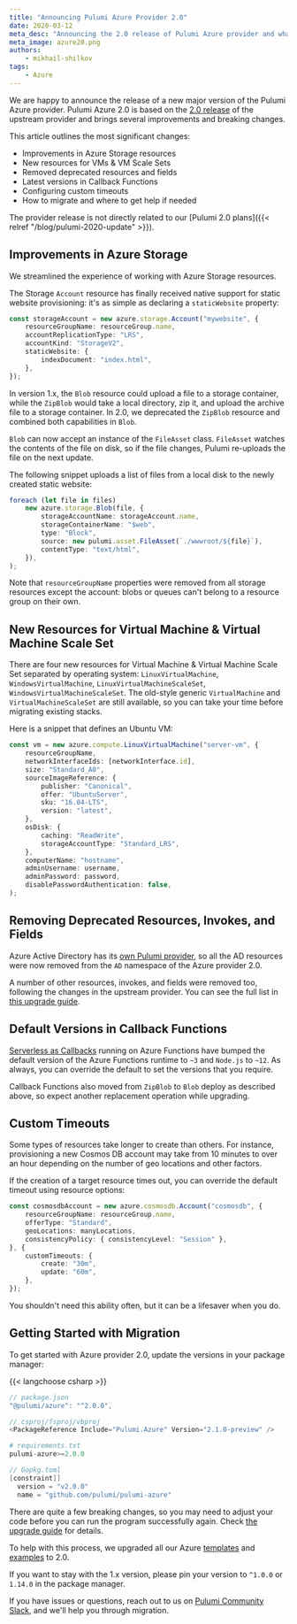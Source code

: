 ```yaml
---
title: "Announcing Pulumi Azure Provider 2.0"
date: 2020-03-12
meta_desc: "Announcing the 2.0 release of Pulumi Azure provider and what's new in it."
meta_image: azure20.png
authors:
    - mikhail-shilkov
tags:
    - Azure
---
```


We are happy to announce the release of a new major version of the Pulumi Azure provider. Pulumi Azure 2.0 is based on the [2.0 release](https://www.terraform.io/docs/providers/azurerm/guides/2.0-upgrade-guide.html) of the upstream provider and brings several improvements and breaking changes.

<!--more-->

This article outlines the most significant changes:

- Improvements in Azure Storage resources
- New resources for VMs & VM Scale Sets
- Removed deprecated resources and fields
- Latest versions in Callback Functions
- Configuring custom timeouts
- How to migrate and where to get help if needed

The provider release is not directly related to our [Pulumi 2.0 plans]({{< relref "/blog/pulumi-2020-update" >}}).

## Improvements in Azure Storage

We streamlined the experience of working with Azure Storage resources.

The Storage `Account` resource has finally received native support for static website provisioning: it's as simple as declaring a `staticWebsite` property:

``` ts
const storageAccount = new azure.storage.Account("mywebsite", {
    resourceGroupName: resourceGroup.name,
    accountReplicationType: "LRS",
    accountKind: "StorageV2",
    staticWebsite: {
        indexDocument: "index.html",
    },
});
```

In version 1.x, the `Blob` resource could upload a file to a storage container, while the `ZipBlob` would take a local directory, zip it, and upload the archive file to a storage container. In 2.0, we deprecated the `ZipBlob` resource and combined both capabilities in `Blob`.

`Blob` can now accept an instance of the `FileAsset` class. `FileAsset` watches the contents of the file on disk, so if the file changes, Pulumi re-uploads the file on the next update.

The following snippet uploads a list of files from a local disk to the newly created static website:

``` ts
foreach (let file in files)
    new azure.storage.Blob(file, {
        storageAccountName: storageAccount.name,
        storageContainerName: "$web",
        type: "Block",
        source: new pulumi.asset.FileAsset(`./wwwroot/${file}`),
        contentType: "text/html",
    }),
);
```

Note that `resourceGroupName` properties were removed from all storage resources except the account: blobs or queues can't belong to a resource group on their own.

## New Resources for Virtual Machine & Virtual Machine Scale Set

There are four new resources for Virtual Machine & Virtual Machine Scale Set separated by operating system: `LinuxVirtualMachine`, `WindowsVirtualMachine`, `LinuxVirtualMachineScaleSet`, `WindowsVirtualMachineScaleSet`. The old-style generic `VirtualMachine` and `VirtualMachineScaleSet` are still available, so you can take your time before migrating existing stacks.

Here is a snippet that defines an Ubuntu VM:

``` ts
const vm = new azure.compute.LinuxVirtualMachine("server-vm", {
    resourceGroupName,
    networkInterfaceIds: [networkInterface.id],
    size: "Standard_A0",
    sourceImageReference: {
        publisher: "Canonical",
        offer: "UbuntuServer",
        sku: "16.04-LTS",
        version: "latest",
    },
    osDisk: {
        caching: "ReadWrite",
        storageAccountType: "Standard_LRS",
    },
    computerName: "hostname",
    adminUsername: username,
    adminPassword: password,
    disablePasswordAuthentication: false,
);
```

## Removing Deprecated Resources, Invokes, and Fields

Azure Active Directory has its [own Pulumi provider](https://github.com/pulumi/pulumi-azuread/), so all the AD resources were now removed from the `AD` namespace of the Azure provider 2.0.

A number of other resources, invokes, and fields were removed too, following the changes in the upstream provider. You can see the full list in [this upgrade guide](https://www.terraform.io/docs/providers/azurerm/guides/2.0-upgrade-guide.html).

## Default Versions in Callback Functions

[Serverless as Callbacks](https://www.pulumi.com/blog/serverless-as-simple-callbacks-with-pulumi-and-azure-functions/) running on Azure Functions have bumped the default version of the Azure Functions runtime to `~3` and `Node.js` to `~12`. As always, you can override the default to set the versions that you require.

Callback Functions also moved from `ZipBlob` to `Blob` deploy as described above, so expect another replacement operation while upgrading.

## Custom Timeouts

Some types of resources take longer to create than others. For instance, provisioning a new Cosmos DB account may take from 10 minutes to over an hour depending on the number of geo locations and other factors.

If the creation of a target resource times out, you can override the default timeout using resource options:

``` ts
const cosmosdbAccount = new azure.cosmosdb.Account("cosmosdb", {
    resourceGroupName: resourceGroup.name,
    offerType: "Standard",
    geoLocations: manyLocations,
    consistencyPolicy: { consistencyLevel: "Session" },
}, {
    customTimeouts: {
        create: "30m",
        update: "60m",
    },
});
```

You shouldn't need this ability often, but it can be a lifesaver when you do.

## Getting Started with Migration

To get started with Azure provider 2.0, update the versions in your package manager:

{{< langchoose csharp >}}

```typescript
// package.json
"@pulumi/azure": "^2.0.0",
```

```csharp
// csproj/fsproj/vbproj
<PackageReference Include="Pulumi.Azure" Version="2.1.0-preview" />
```

```python
# requirements.txt
pulumi-azure>=2.0.0
```

```go
// Gopkg.toml
[constraint]]
  version = "v2.0.0"
  name = "github.com/pulumi/pulumi-azure"
```

There are quite a few breaking changes, so you may need to adjust your code before you can run the program successfully again. Check [the upgrade guide](https://www.terraform.io/docs/providers/azurerm/guides/2.0-upgrade-guide.html) for details.

To help with this process, we upgraded all our Azure [templates](https://github.com/pulumi/templates/) and [examples](https://github.com/pulumi/examples/) to 2.0.

If you want to stay with the 1.x version, please pin your version to `^1.0.0` or `1.14.0` in the package manager.

If you have issues or questions, reach out to us on [Pulumi Community Slack](https://slack.pulumi.com/), and we'll help you through migration.
